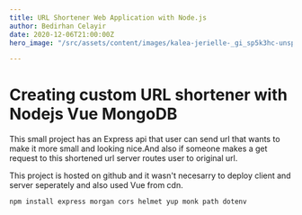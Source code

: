 ```yaml
---
title: URL Shortener Web Application with Node.js
author: Bedirhan Celayir
date: 2020-12-06T21:00:00Z
hero_image: "/src/assets/content/images/kalea-jerielle-_gi_sp5k3hc-unsplash.jpg"

---
```

# Creating custom URL shortener with Nodejs Vue MongoDB

This small project has an Express api that user can send url that wants to make it more small and looking nice.And also if someone makes a get request to this shortened url server routes user to original url.

This project is hosted on github and it wasn't necesarry to deploy client and server seperately and also used Vue from cdn.

    npm install express morgan cors helmet yup monk path dotenv 